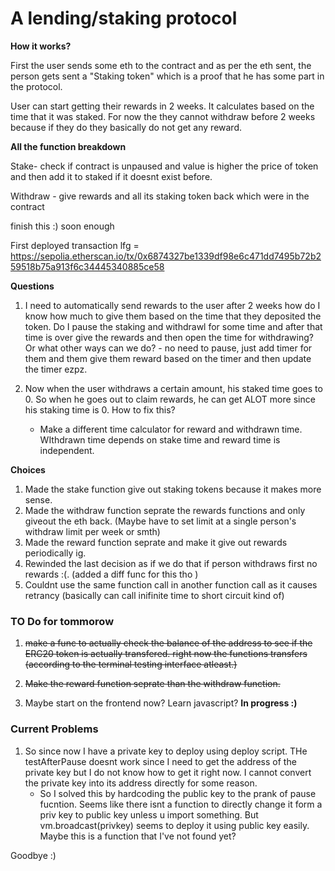 # A lending/staking protocol

**How it works?**

First the user sends some eth to the contract and as per the eth sent, the person gets sent a "Staking token" which is a proof that he has some part in the protocol.

User can start getting their rewards in 2 weeks. It calculates based on the time that it was staked.
For now the they cannot withdraw before 2 weeks because if they do they basically do not get any reward.


**All the function breakdown**

Stake- check if contract is unpaused and value is higher the price of token and then add it to staked if it doesnt exist before.

Withdraw - give rewards and all its staking token back which were in the contract 

finish this :) soon enough


First deployed transaction lfg = https://sepolia.etherscan.io/tx/0x6874327be1339df98e6c471dd7495b72b259518b75a913f6c34445340885ce58


**Questions**

1. I need to automatically send rewards to the user after 2 weeks how do I know how much to give them based on the time that they deposited the token. Do I pause the staking and withdrawl for some time and after that time is over give the rewards and then open the time for withdrawing? Or what other ways can we do?
       - no need to pause, just add timer for them and them give them reward based on the timer and then update the timer ezpz.

2. Now when the user withdraws a certain amount, his staked time goes to 0. So when he goes out to claim rewards, he can get ALOT more since his staking time is 0. How to fix this?
    - Make a different time calculator for reward and withdrawn time. WIthdrawn time depends on stake time and reward time is independent.

**Choices**
1. Made the stake function give out staking tokens because it makes more sense.
2. Made the withdraw function seprate the rewards functions and only giveout the eth back. (Maybe have to set limit at a single person's withdraw limit per week or smth)
3. Made the reward function seprate and make it give out rewards periodically ig.
4. Rewinded the last decision as if we do that if person withdraws first no rewards :(. (added a diff func for this tho )
5.  Couldnt use the same function call in another function call as it causes retrancy (basically can call inifinite time to short circuit kind of)


### TO Do for tommorow
1. ~~make a func to actually check the balance of the address to see if the ERC20 token is actually transfered. 
right now the functions transfers (according to the terminal testing interface atleast.)~~
2. ~~Make the reward function seprate than the withdraw function.~~  

3. Maybe start on the frontend now? Learn javascript? **In progress :)**


### Current Problems
1. So since now I have a private key to deploy using deploy script. THe testAfterPause doesnt work since I need to get the address of the private key but I do not know how to get it right now. I cannot convert the private key into its address directly for some reason.
    - So I solved this by hardcoding the public key to the prank of pause fucntion. Seems like there isnt a function to directly change it form a priv key to public key unless u import something. But vm.broadcast(privkey) seems to deploy it using public key easily. Maybe this is a function that I've not found yet?



Goodbye :)
